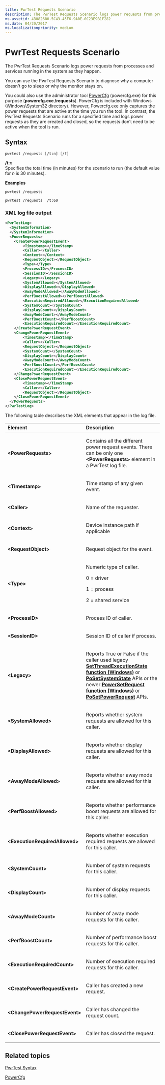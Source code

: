 ```yaml
---
title: PwrTest Requests Scenario
description: The PwrTest Requests Scenario logs power requests from processes and services running in the system as they happen.
ms.assetid: 4B082680-5C43-45F6-9A0E-0C23E9B1F282
ms.date: 04/20/2017
ms.localizationpriority: medium
---
```


# PwrTest Requests Scenario


The PwrTest Requests Scenario logs power requests from processes and services running in the system as they happen.

You can use the PwrTest Requests Scenario to diagnose why a computer doesn't go to sleep or why the monitor stays on.

You could also use the administrator tool [PowerCfg](https://go.microsoft.com/fwlink/p/?linkid=294568) (powercfg.exe) for this purpose (**powercfg.exe /requests**). PowerCfg is included with Windows (Windows\\System32 directory). However, Powercfg.exe only captures the power requests that are active at the time you run the tool. In contrast, the PwrTest Requests Scenario runs for a specified time and logs power requests as they are created and closed, so the requests don’t need to be active when the tool is run.

## <span id="Syntax"></span><span id="syntax"></span><span id="SYNTAX"></span>Syntax


```
pwrtest /requests [/t:n] [/?] 
```

<span id="_t_n"></span><span id="_T_N"></span>**/t:**<em>n</em>  
Specifies the total time (in minutes) for the scenario to run (the default value for *n* is 30 minutes).

**Examples**

```
pwrtest /requests  
```

```
pwrtest /requests  /t:60
```

### <span id="XML_log_file_output"></span><span id="xml_log_file_output"></span><span id="XML_LOG_FILE_OUTPUT"></span>XML log file output

```XML
<PwrTestLog>
  <SystemInformation>
  </SystemInformation>
  <PowerRequests> 
    <CreatePowerRequestEvent>
        <Timestamp></TimeStamp>
        <Caller></Caller>
        <Context></Context>
        <RequestObject></RequestObject>
        <Type></Type>
        <ProcessID></ProcessID>
        <SessionID></SessionID>
        <Legacy></Legacy>
        <SystemAllowed></SystemAllowed>
        <DisplayAllowed></DisplayAllowed>
        <AwayModeAllowed></AwayModeAllowed>
        <PerfBoostAllowed></PerfBoostAllowed>
        <ExecutionRequiredAllowed></ExecutionRequiredAllowed>    
        <SystemCount></SystemCount>
        <DisplayCount></DisplayCount>
        <AwayModeCount></AwayModeCount>
        <PerfBoostCount></PerfBoostCount>
        <ExecutionRequiredCount></ExecutionRequiredCount>
    </CreatePowerRequestEvent>
    <ChangePowerRequestEvent>
        <Timestamp></TimeStamp>
        <Caller></Caller>
        <RequestObject></RequestObject>
        <SystemCount></SystemCount>
        <DisplayCount></DisplayCount>
        <AwayModeCount></AwayModeCount>
        <PerfBoostCount></PerfBoostCount>
        <ExecutionRequiredCount></ExecutionRequiredCount>
    </ChangePowerRequestEvent>
    <ClosePowerRequestEvent>
        <Timestamp></TimeStamp>
        <Caller></Caller>
        <RequestObject></RequestObject>
    </ClosePowerRequestEvent>
  </PowerRequests>
</PwrTestLog> 
```

The following table describes the XML elements that appear in the log file.

<table>
<colgroup>
<col width="50%" />
<col width="50%" />
</colgroup>
<thead>
<tr class="header">
<th align="left">Element</th>
<th align="left">Description</th>
</tr>
</thead>
<tbody>
<tr class="odd">
<td align="left"><strong>&lt;PowerRequests&gt;</strong></td>
<td align="left"><p>Contains all the different power request events. There can be only one <strong>&lt;PowerRequests&gt;</strong> element in a PwrTest log file.</p></td>
</tr>
<tr class="even">
<td align="left"><strong>&lt;Timestamp&gt;</strong></td>
<td align="left"><p>Time stamp of any given event.</p></td>
</tr>
<tr class="odd">
<td align="left"><strong>&lt;Caller&gt;</strong></td>
<td align="left"><p>Name of the requester.</p></td>
</tr>
<tr class="even">
<td align="left"><strong>&lt;Context&gt;</strong></td>
<td align="left"><p>Device instance path if applicable</p></td>
</tr>
<tr class="odd">
<td align="left"><strong>&lt;RequestObject&gt;</strong></td>
<td align="left"><p>Request object for the event.</p></td>
</tr>
<tr class="even">
<td align="left"><strong>&lt;Type&gt;</strong></td>
<td align="left"><p>Numeric type of caller.</p>
<p>0 = driver</p>
<p>1 = process</p>
<p>2 = shared service</p></td>
</tr>
<tr class="odd">
<td align="left"><strong>&lt;ProcessID&gt;</strong></td>
<td align="left"><p>Process ID of caller.</p></td>
</tr>
<tr class="even">
<td align="left"><strong>&lt;SessionID&gt;</strong></td>
<td align="left"><p>Session ID of caller if process.</p></td>
</tr>
<tr class="odd">
<td align="left"><strong>&lt;Legacy&gt;</strong></td>
<td align="left"><p>Reports True or False if the caller used legacy <a href="https://docs.microsoft.com/windows/desktop/api/winbase/nf-winbase-setthreadexecutionstate" data-raw-source="[&lt;strong&gt;SetThreadExecutionState function (Windows)&lt;/strong&gt;](https://docs.microsoft.com/windows/desktop/api/winbase/nf-winbase-setthreadexecutionstate)"><strong>SetThreadExecutionState function (Windows)</strong></a> or <a href="https://docs.microsoft.com/windows-hardware/drivers/ddi/content/wdm/nf-wdm-posetsystemstate" data-raw-source="[&lt;strong&gt;PoSetSystemState&lt;/strong&gt;](https://docs.microsoft.com/windows-hardware/drivers/ddi/content/wdm/nf-wdm-posetsystemstate)"><strong>PoSetSystemState</strong></a> APIs or the newer <a href="https://docs.microsoft.com/windows/desktop/api/winbase/nf-winbase-powersetrequest" data-raw-source="[&lt;strong&gt;PowerSetRequest function (Windows)&lt;/strong&gt;](https://docs.microsoft.com/windows/desktop/api/winbase/nf-winbase-powersetrequest)"><strong>PowerSetRequest function (Windows)</strong></a> or <a href="https://docs.microsoft.com/windows-hardware/drivers/ddi/content/ntifs/nf-ntifs-posetpowerrequest" data-raw-source="[&lt;strong&gt;PoSetPowerRequest&lt;/strong&gt;](https://docs.microsoft.com/windows-hardware/drivers/ddi/content/ntifs/nf-ntifs-posetpowerrequest)"><strong>PoSetPowerRequest</strong></a> APIs.</p></td>
</tr>
<tr class="even">
<td align="left"><strong>&lt;SystemAllowed&gt;</strong></td>
<td align="left"><p>Reports whether system requests are allowed for this caller.</p></td>
</tr>
<tr class="odd">
<td align="left"><strong>&lt;DisplayAllowed&gt;</strong></td>
<td align="left"><p>Reports whether display requests are allowed for this caller.</p></td>
</tr>
<tr class="even">
<td align="left"><strong>&lt;AwayModeAllowed&gt;</strong></td>
<td align="left"><p>Reports whether away mode requests are allowed for this caller.</p></td>
</tr>
<tr class="odd">
<td align="left"><strong>&lt;PerfBoostAllowed&gt;</strong></td>
<td align="left"><p>Reports whether performance boost requests are allowed for this caller.</p></td>
</tr>
<tr class="even">
<td align="left"><strong>&lt;ExecutionRequiredAllowed&gt;</strong></td>
<td align="left"><p>Reports whether execution required requests are allowed for this caller.</p></td>
</tr>
<tr class="odd">
<td align="left"><strong>&lt;SystemCount&gt;</strong></td>
<td align="left"><p>Number of system requests for this caller.</p></td>
</tr>
<tr class="even">
<td align="left"><strong>&lt;DisplayCount&gt;</strong></td>
<td align="left"><p>Number of display requests for this caller.</p></td>
</tr>
<tr class="odd">
<td align="left"><strong>&lt;AwayModeCount&gt;</strong></td>
<td align="left"><p>Number of away mode requests for this caller.</p></td>
</tr>
<tr class="even">
<td align="left"><strong>&lt;PerfBoostCount&gt;</strong></td>
<td align="left"><p>Number of performance boost requests for this caller.</p></td>
</tr>
<tr class="odd">
<td align="left"><strong>&lt;ExecutionRequiredCount&gt;</strong></td>
<td align="left"><p>Number of execution required requests for this caller.</p></td>
</tr>
<tr class="even">
<td align="left"><strong>&lt;CreatePowerRequestEvent&gt;</strong></td>
<td align="left"><p>Caller has created a new request.</p></td>
</tr>
<tr class="odd">
<td align="left"><strong>&lt;ChangePowerRequestEvent&gt;</strong></td>
<td align="left"><p>Caller has changed the request count.</p></td>
</tr>
<tr class="even">
<td align="left"><strong>&lt;ClosePowerRequestEvent&gt;</strong></td>
<td align="left"><p>Caller has closed the request.</p></td>
</tr>
</tbody>
</table>

 

## <span id="related_topics"></span>Related topics


[PwrTest Syntax](pwrtest-syntax.md)

[PowerCfg](https://go.microsoft.com/fwlink/p/?linkid=294568)

 

 






